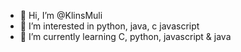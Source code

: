 - 👋 Hi, I’m @KlinsMuli
- 👀 I’m interested in python, java, c javascript
- 🌱 I’m currently learning C, python, javascript & java


<!---
KlinsMuli/KlinsMuli is a ✨ special ✨ repository because its `README.md` (this file) appears on your GitHub profile.
You can click the Preview link to take a look at your changes.
--->
